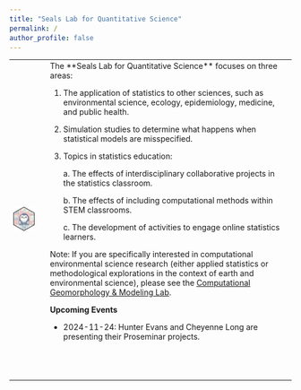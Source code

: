 ```yaml
---
title: "Seals Lab for Quantitative Science"
permalink: /
author_profile: false
---
```


<table>
    <tr>
        <td> <!-- Row 1, Col 1 -->
          <center>
          <img src = "https://raw.githubusercontent.com/sealslab/sealslab.github.io/refs/heads/master/files/logo/hex.png" width=200>
          </center>
        </td>
        <td> <!-- Row 1, Col 2 -->
        </td>
        <td> <!-- Row 1, Col 3 -->
The **Seals Lab for Quantitative Science** focuses on three areas:

1. The application of statistics to other sciences, such as environmental science, ecology, epidemiology, medicine, and public health.
    
2. Simulation studies to determine what happens when statistical models are misspecified. 

3. Topics in statistics education: 

    a. The effects of interdisciplinary collaborative projects in the statistics classroom.
    
    b. The effects of including computational methods within STEM classrooms.
    
    c. The development of activities to engage online statistics learners.
    
Note: If you are specifically interested in computational environmental science research (either applied statistics or methodological explorations in the context of earth and environmental science), please see the <a href="https://cgmlabuwf.github.io/">Computational Geomorphology & Modeling Lab</a>.    

**Upcoming Events**

- 2024-11-24: Hunter Evans and Cheyenne Long are presenting their Proseminar projects.

<!-- **News** -->

<br>
<br>
<br>
        </td>
</table>
